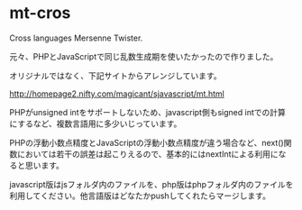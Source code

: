 ﻿mt-cros
===

Cross languages Mersenne Twister.

元々、PHPとJavaScriptで同じ乱数生成期を使いたかったので作りました。

オリジナルではなく、下記サイトからアレンジしています。

http://homepage2.nifty.com/magicant/sjavascript/mt.html

PHPがunsigned intをサポートしないため、javascript側もsigned intでの計算にするなど、複数言語用に多少いじっています。

PHPの浮動小数点精度とJavaScriptの浮動小数点精度が違う場合など、next()関数においては若干の誤差は起こりえるので、基本的にはnextIntによる利用になると思います。

javascript版はjsフォルダ内のファイルを、php版はphpフォルダ内のファイルを利用してください。他言語版はどなたかpushしてくれたらマージします。